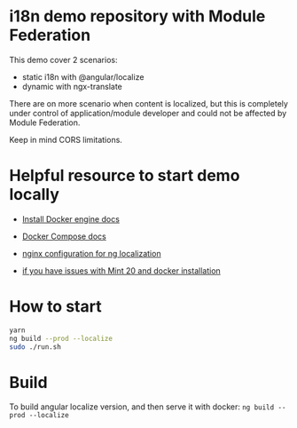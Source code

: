 # i18n demo repository with Module Federation

This demo cover 2 scenarios:
- static i18n with @angular/localize
- dynamic with ngx-translate

There are on more scenario when content is localized, 
but this is completely under control of application/module developer
and could not be affected by Module Federation.

Keep in mind CORS limitations.

# Helpful resource to start demo locally 

- [Install Docker engine docs](https://docs.docker.com/engine/install/)
- [Docker Compose docs](https://docs.docker.com/compose/)

- [nginx configuration for ng localization](https://angular.io/guide/i18n#configuring-servers)

- [if you have issues with Mint 20 and docker installation](https://forums.docker.com/t/cant-install-docker-on-ubuntu-20-04/93058/2)

# How to start

```bash
yarn
ng build --prod --localize
sudo ./run.sh
```

# Build

To build angular localize version, and then serve it with docker: 
`ng build --prod --localize`
